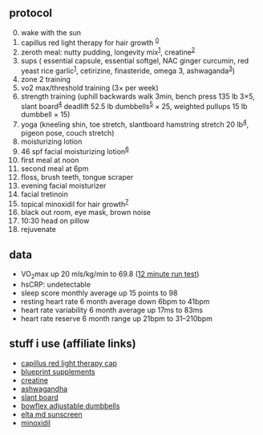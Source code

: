 <div class="card">
<h2>protocol</h2>
  <ol start="0">
    <li>wake with the sun</li>
    <li>capillus red light therapy for hair growth <sup><a href="https://amzn.to/3SwoUYP" target="_blank">0</a></sup></li>
    <li>zeroth meal: nutty pudding, longevity mix<sup><a href="https://amzn.to/4dEr5mJ" target="_blank">1</a></sup>, creatine<sup><a href="https://amzn.to/458ceyZ" target="_blank">2</a></sup>
    </li>
    <li>
      sups (
      essential capsule, essential softgel, NAC ginger curcumin, red yeast rice garlic<sup><a href="https://amzn.to/4dEr5mJ" target="_blank">1</a></sup>,
      cetirizine, finasteride, omega 3,
      ashwaganda<sup><a href="https://amzn.to/3FA4FGH" target="_blank">3</a></sup>)
    </li>
    <li>zone 2 training</li>
    <li>vo2 max/threshold training (3× per week)</li>
    <li>
      strength training (uphill backwards walk 3min,
      bench press 135 lb 3×5,
      slant board<sup><a href="https://amzn.to/4mAVuq9" target="_blank">4</a></sup> deadlift 52.5 lb dumbbells<sup><a href="https://amzn.to/4jmIKR7" target="_blank">5</a></sup> × 25,
      weighted pullups 15 lb dumbbell × 15)
    </li>
    <li>
      yoga (kneeling shin, toe stretch,
      slantboard hamstring stretch 20 lb<sup><a href="https://amzn.to/4mAVuq9" target="_blank">4</a></sup>,
      pigeon pose, couch stretch)
    </li>
    <li>moisturizing lotion</li>
    <li>46 spf facial moisturizing lotion<sup><a href="https://amzn.to/4jwDzhL" target="_blank">6</a></sup></li>
    <li>first meal at noon</li>
    <li>second meal at 6pm</li>
    <li>floss, brush teeth, tongue scraper</li>
    <li>evening facial moisturizer</li>
    <li>facial tretinoin</li>
    <li>topical minoxidil for hair growth<sup><a href="https://amzn.to/4mGOwA2" target="_blank">7</a></sup></li>
    <li>black out room, eye mask, brown noise</li>
    <li>10:30 head on pillow</li>
    <li>rejuvenate</li>
  </ol>
</div>

<div class="card">
<h2>data</h2>
<ul>
  <li>VO<sub>2</sub>max up 20 mls/kg/min to 69.8 (<a href="https://strava.app.link/xdM5YHfTrGb" target="_blank">12 minute run test</a>)</li>
  <li>hsCRP: undetectable</li>
  <li>sleep score monthly average up 15 points to 98</li>
  <li>resting heart rate 6 month average down 6bpm to 41bpm</li>
  <li>heart rate variability 6 month average up 17ms to 83ms</li>
  <li>heart rate reserve 6 month range up 21bpm to 31–210bpm</li>
</ul>
</div>

<div class="card">
<h2>stuff i use (affiliate links)</h2>
<ul>
  <li><a href="https://amzn.to/3SwoUYP" target="_blank">capillus red light therapy cap</a></li>
  <li><a href="https://amzn.to/4dEr5mJ" target="_blank">blueprint supplements</a></li>
  <li><a href="https://amzn.to/458ceyZ" target="_blank">creatine</a></li>
  <li><a href="https://amzn.to/3FA4FGH" target="_blank">ashwagandha</a></li>
  <li><a href="https://amzn.to/4mAVuq9" target="_blank">slant board</a></li>
  <li><a href="https://amzn.to/4jmIKR7" target="_blank">bowflex adjustable dumbbells</a></li>
  <li><a href="https://amzn.to/4jwDzhL" target="_blank">elta md sunscreen</a></li>
  <li><a href="https://amzn.to/4mGOwA2" target="_blank">minoxidil</a></li>
</ul>
</div>
